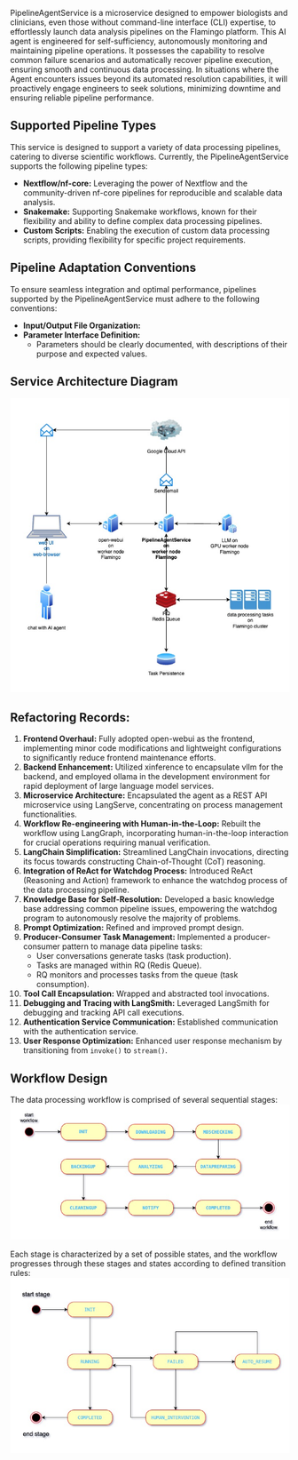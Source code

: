 PipelineAgentService is a microservice designed to empower biologists and clinicians, even those without command-line interface (CLI) expertise, to effortlessly launch data analysis pipelines on the Flamingo platform. This AI agent is engineered for self-sufficiency, autonomously monitoring and maintaining pipeline operations.  It possesses the capability to resolve common failure scenarios and automatically recover pipeline execution, ensuring smooth and continuous data processing. In situations where the Agent encounters issues beyond its automated resolution capabilities, it will proactively engage engineers to seek solutions, minimizing downtime and ensuring reliable pipeline performance.

## Supported Pipeline Types

This service is designed to support a variety of data processing pipelines, catering to diverse scientific workflows. Currently, the PipelineAgentService supports the following pipeline types:

-   **Nextflow/nf-core:** Leveraging the power of Nextflow and the community-driven nf-core pipelines for reproducible and scalable data analysis.
-   **Snakemake:** Supporting Snakemake workflows, known for their flexibility and ability to define complex data processing pipelines.
-   **Custom Scripts:** Enabling the execution of custom data processing scripts, providing flexibility for specific project requirements.

## Pipeline Adaptation Conventions

To ensure seamless integration and optimal performance, pipelines supported by the PipelineAgentService must adhere to the following conventions:

-   **Input/Output File Organization:**
    <!-- - Input files should be organized in a structured directory, with clear naming conventions that reflect the data being processed.
    - Output files should be generated in a dedicated output directory, with filenames that clearly indicate the results of each processing step.
    - The agent expects the input and output directories to be defined within the pipeline configuration or through standardized parameters. -->
-   **Parameter Interface Definition:**
    - Parameters should be clearly documented, with descriptions of their purpose and expected values.
    <!-- -      Pipeline parameters should be defined in a configuration file (e.g., YAML, JSON) or through command-line arguments.
    -      The agent expects specific parameters to be defined within the pipeline, in order to allow it to monitor and control the pipeline's execution.
    -   The agent also expects that the pipeline outputs a log file, so that the agent can monitor the progress of the pipeline. -->

## Service Architecture Diagram
![Service Architecture](https://github.com/gustaveroussy/PipelineAgentService/blob/main/img/PipelineAgentServiceArch.jpg)

## Refactoring Records:

1.  **Frontend Overhaul:** Fully adopted open-webui as the frontend, implementing minor code modifications and lightweight configurations to significantly reduce frontend maintenance efforts.
2.  **Backend Enhancement:** Utilized xinference to encapsulate vllm for the backend, and employed ollama in the development environment for rapid deployment of large language model services.
3.  **Microservice Architecture:** Encapsulated the agent as a REST API microservice using LangServe, concentrating on process management functionalities.
4.  **Workflow Re-engineering with Human-in-the-Loop:**  Rebuilt the workflow using LangGraph, incorporating human-in-the-loop interaction for crucial operations requiring manual verification.
5.  **LangChain Simplification:** Streamlined LangChain invocations, directing its focus towards constructing Chain-of-Thought (CoT) reasoning.
6.  **Integration of ReAct for Watchdog Process:** Introduced ReAct (Reasoning and Action) framework to enhance the watchdog process of the data processing pipeline.
7.  **Knowledge Base for Self-Resolution:** Developed a basic knowledge base addressing common pipeline issues, empowering the watchdog program to autonomously resolve the majority of problems.
8.  **Prompt Optimization:** Refined and improved prompt design.
9.  **Producer-Consumer Task Management:** Implemented a producer-consumer pattern to manage data pipeline tasks:
    *   User conversations generate tasks (task production).
    *   Tasks are managed within RQ (Redis Queue).
    *   RQ monitors and processes tasks from the queue (task consumption).
10. **Tool Call Encapsulation:**  Wrapped and abstracted tool invocations.
11. **Debugging and Tracing with LangSmith:** Leveraged LangSmith for debugging and tracking API call executions.
12. **Authentication Service Communication:** Established communication with the authentication service.
13. **User Response Optimization:** Enhanced user response mechanism by transitioning from `invoke()` to `stream()`.

## Workflow Design
The data processing workflow is comprised of several sequential stages: 
![Service Architecture](https://github.com/gustaveroussy/PipelineAgentService/blob/main/img/PipelineWorkflow.jpg)

Each stage is characterized by a set of possible states, and the workflow progresses through these stages and states according to defined transition rules: 
![Service Architecture](https://github.com/gustaveroussy/PipelineAgentService/blob/main/img/StageWorkflow.jpg)


